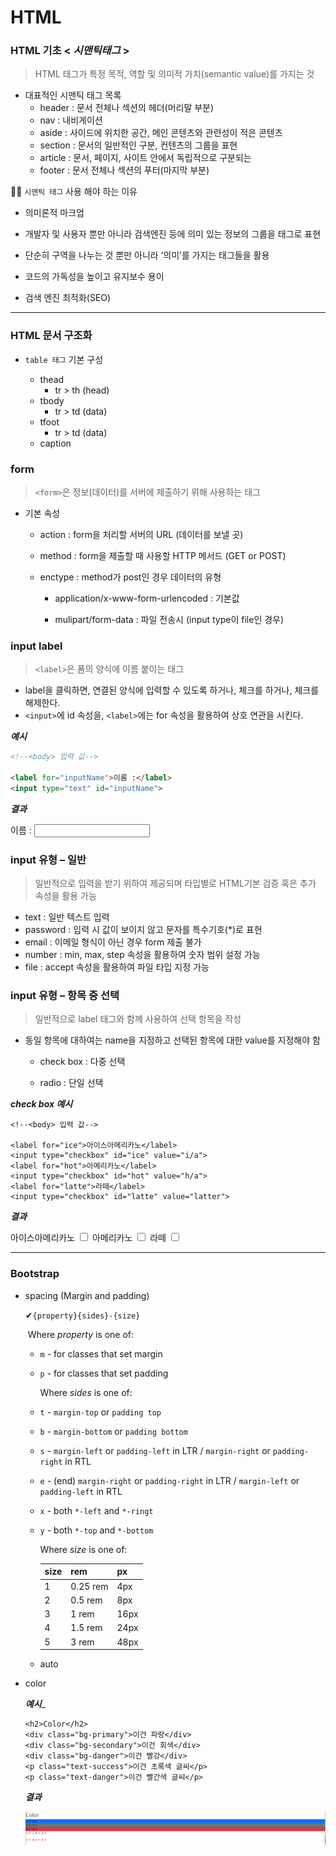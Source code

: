 # HTML

### HTML 기초 < _시맨틱태그_ >

> HTML 태그가 특정 목적, 역할 및 의미적 가치(semantic value)를 가지는 것

- 대표적인 시맨틱 태그 목록
  - header : 문서 전체나 섹션의 헤더(머리말 부분) 
  - nav : 내비게이션
  - aside : 사이드에 위치한 공간, 메인 콘텐츠와 관련성이 적은 콘텐츠
  - section : 문서의 일반적인 구분, 컨텐츠의 그룹을 표현
  - article : 문서, 페이지, 사이트 안에서 독립적으로 구분되는 
  - footer : 문서 전체나 섹션의 푸터(마지막 부분)

🤷‍♂️ `시맨틱 태그` 사용 해야 하는 이유

-  의미론적 마크업

  - 개발자 및 사용자 뿐만 아니라 검색엔진 등에 의미 있는 정보의 그룹을 태그로 표현

  - 단순히 구역을 나누는 것 뿐만 아니라 ‘의미’를 가지는 태그들을 활용

  -  코드의 가독성을 높이고 유지보수 용이

  - 검색 엔진 최적화(SEO)

    

---



### HTML 문서 구조화

- `table 태그` 기본 구성

  - thead
    - tr > th (head)
  - tbody
    - tr > td (data)
  - tfoot
    - tr > td (data)
  - caption

  

### form

> `<form>`은 정보(데이터)를 서버에 제출하기 위해 사용하는 태그

- 기본 속성

  - action : form을 처리할 서버의 URL (데이터를 보낼 곳)

  - method : form을 제출할 때 사용할 HTTP 메서드 (GET or POST)

  - enctype : method가 post인 경우 데이터의 유형

    - application/x-www-form-urlencoded : 기본값

    - mulipart/form-data : 파일 전송시 (input type이 file인 경우)

      

### input label

> `<label>`은 폼의 양식에 이름 붙이는 태그

- label을 클릭하면, 연결된 양식에 입력할 수 있도록 하거나, 체크를 하거나, 체크를 해제한다.
- `<input>`에 id 속성을, `<label>`에는 for 속성을 활용하여 상호 연관을 시킨다.



___예시___

```html
<!--<body> 입력 값-->

<label for="inputName">이름 :</label>
<input type="text" id="inputName">
```



___결과___

<!DOCTYPE html>
<html lang="en">
<head>
  <meta charset="UTF-8">
  <meta http-equiv="X-UA-Compatible" content="IE=edge">
  <meta name="viewport" content="width=device-width, initial-scale=1.0">
  <link rel="stylesheet" href="css/_reset.css">
  <link rel="stylesheet" href="css/style.css">
  <title>HPHK APPAREL</title>
</head>
<body>
  <label for="inputName">이름 :</label>
  <input type="text" id="inputName">
</body>
</html>



### input 유형 – 일반

> 일반적으로 입력을 받기 위하여 제공되며 타입별로 HTML기본 검증 혹은 추가 속성을 활용 가능

- text : 일반 텍스트 입력
- password : 입력 시 값이 보이지 않고 문자를 특수기호(*)로 표현
- email : 이메일 형식이 아닌 경우 form 제출 불가
- number : min, max, step 속성을 활용하여 숫자 범위 설정 가능
- file : accept 속성을 활용하여 파일 타입 지정 가능



### input 유형 – 항목 중 선택

> 일반적으로 label 태그와 함께 사용하여 선택 항목을 작성

- 동일 항목에 대하여는 name을 지정하고 선택된 항목에 대한 value를 지정해야 함

  - check box : 다중 선택

  - radio : 단일 선택

___check box 예시___

```
<!--<body> 입력 값-->

<label for="ice">아이스아메리카노</label>
<input type="checkbox" id="ice" value="i/a">
<label for="hot">아메리카노</label>
<input type="checkbox" id="hot" value="h/a">
<label for="latte">라떼</label>
<input type="checkbox" id="latte" value="latter">

```



___결과___

<!DOCTYPE html>
<html lang="en">
<head>
  <meta charset="UTF-8">
  <meta http-equiv="X-UA-Compatible" content="IE=edge">
  <meta name="viewport" content="width=device-width, initial-scale=1.0">
  <link rel="stylesheet" href="css/_reset.css">
  <link rel="stylesheet" href="css/style.css">
  <title>HPHK APPAREL</title>
</head>
<body>
  <div class ="id">
    <label for="ice">아이스아메리카노</label>
    <input type="checkbox" id="ice" value="i/a">
    <label for="hot">아메리카노</label>
    <input type="checkbox" id="hot" value="h/a">
    <label for="latte">라떼</label>
    <input type="checkbox" id="latte" value="latter">
  </div>  
</body>
</html>



---

### Bootstrap

- spacing (Margin and padding)

  ✔`{property}{sides}-{size}`

  

  ​		Where _property_ is one of:

  - `m` - for classes that set margin

  - `p` - for classes that set padding

    

    Where _sides_ is one of:

  - `t`  - `margin-top` or `padding top`

  - `b` - `margin-bottom` or `padding bottom`

  - `s` - `margin-left` or `padding-left` in LTR / `margin-right` or `padding-right` in RTL

  - `e` - (end)  `margin-right` or `padding-right` in LTR /  `margin-left` or `padding-left` in  RTL

  - `x` - both `*-left` and `*-ringt`

  - `y` - both `*-top` and `*-bottom`

    

    Where _size_ is one of:

    | size | rem      | px   |
    | ---- | -------- | ---- |
    | 1    | 0.25 rem | 4px  |
    | 2    | 0.5 rem  | 8px  |
    | 3    | 1 rem    | 16px |
    | 4    | 1.5 rem  | 24px |
    | 5    | 3 rem    | 48px |

  - auto



- color

  ___예시____

  ``` h2>Color
  <h2>Color</h2>
  <div class="bg-primary">이건 파랑</div>
  <div class="bg-secondary">이건 회색</div>
  <div class="bg-danger">이건 빨강</div>
  <p class="text-success">이건 초록색 글씨</p>
  <p class="text-danger">이건 빨간색 글씨</p>
  ```

  ___결과___

  ![image-20220905171349382](02.html.assets/image-20220905171349382.png)
